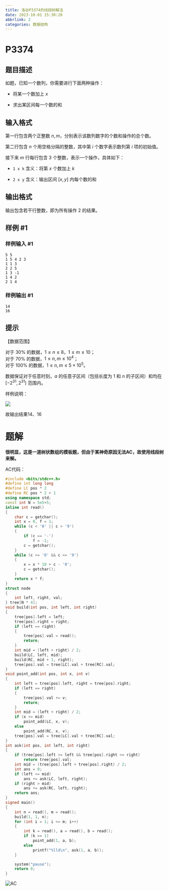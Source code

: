 ```yaml
---
title: 洛谷P3374的线段树解法
date: 2023-10-01 15:30:20
abbrlink: 2
categories: 数据结构
---
```

# P3374

## 题目描述

如题，已知一个数列，你需要进行下面两种操作：

- 将某一个数加上 $x$

- 求出某区间每一个数的和

## 输入格式

第一行包含两个正整数 $n,m$，分别表示该数列数字的个数和操作的总个数。   

第二行包含 $n$ 个用空格分隔的整数，其中第 $i$ 个数字表示数列第 $i$ 项的初始值。

接下来 $m$ 行每行包含 $3$ 个整数，表示一个操作，具体如下：

- `1 x k`  含义：将第 $x$ 个数加上 $k$

- `2 x y`  含义：输出区间 $[x,y]$ 内每个数的和

## 输出格式

输出包含若干行整数，即为所有操作 $2$ 的结果。

## 样例 #1

### 样例输入 #1

```
5 5
1 5 4 2 3
1 1 3
2 2 5
1 3 -1
1 4 2
2 1 4
```

### 样例输出 #1

```
14
16
```

## 提示

【数据范围】

对于 $30\%$ 的数据，$1 \le n \le 8$，$1\le m \le 10$；   
对于 $70\%$ 的数据，$1\le n,m \le 10^4$；   
对于 $100\%$ 的数据，$1\le n,m \le 5\times 10^5$。

数据保证对于任意时刻，$a$ 的任意子区间（包括长度为 $1$ 和 $n$ 的子区间）和均在 $[-2^{31}, 2^{31})$ 范围内。


样例说明：

 ![](https://cdn.luogu.com.cn/upload/pic/2256.png) 

故输出结果14、16

# 题解

**很明显，这是一道树状数组的模板题，但由于某神奇原因无法AC，故使用线段树来解。**

AC代码：

```cpp
#include <bits/stdc++.h>
#define int long long
#define LC pos * 2
#define RC pos * 2 + 1
using namespace std;
const int N = 5e5+5;
inline int read()
{
    char c = getchar();
    int x = 0, f = 1;
    while (c < '0' || c > '9')
    {
        if (c == '-')
            f = -1;
        c = getchar();
    }
    while (c >= '0' && c <= '9')
    {
        x = x * 10 + c - '0';
        c = getchar();
    }
    return x * f;
}
struct node
{
    int left, right, val;
} tree[N * 4];
void build(int pos, int left, int right)
{
    tree[pos].left = left;
    tree[pos].right = right;
    if (left == right)
    {
        tree[pos].val = read();
        return;
    }
    int mid = (left + right) / 2;
    build(LC, left, mid);
    build(RC, mid + 1, right);
    tree[pos].val = tree[LC].val + tree[RC].val;
}
void point_add(int pos, int x, int v)
{
    int left = tree[pos].left, right = tree[pos].right;
    if (left == right)
    {
        tree[pos].val += v;
        return;
    }
    int mid = (left + right) / 2;
    if (x <= mid)
        point_add(LC, x, v);
    else
        point_add(RC, x, v);
    tree[pos].val = tree[LC].val + tree[RC].val;
}
int ask(int pos, int left, int right)
{
    if (tree[pos].left >= left && tree[pos].right <= right)
        return tree[pos].val;
    int mid = (tree[pos].left + tree[pos].right) / 2;
    int ans = 0;
    if (left <= mid)
        ans += ask(LC, left, right);
    if (right > mid)
        ans += ask(RC, left, right);
    return ans;
}
signed main()
{
    int n = read(), m = read();
    build(1, 1, n);
    for (int i = 1; i <= m; i++)
    {
        int k = read(), a = read(), b = read();
        if (k == 1)
            point_add(1, a, b);
        else
            printf("%lld\n", ask(1, a, b));
    }

    system("pause");
    return 0;
}
```

![AC](https://cdn.luogu.com.cn/upload/image_hosting/bvm7mvcf.png)
